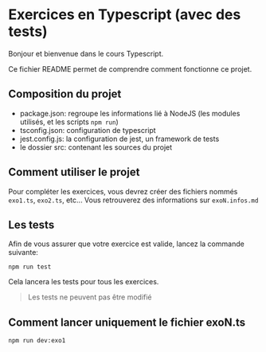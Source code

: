 # Exercices en Typescript (avec des tests)

Bonjour et bienvenue dans le cours Typescript.

Ce fichier README permet de comprendre comment fonctionne ce projet.

## Composition du projet

- package.json: regroupe les informations lié à NodeJS (les modules utilisés, et les scripts `npm run`)
- tsconfig.json: configuration de typescript
- jest.config.js: la configuration de jest, un framework de tests
- le dossier src: contenant les sources du projet

## Comment utiliser le projet

Pour compléter les exercices, vous devrez créer des fichiers nommés `exo1.ts`, `exo2.ts`, etc...
Vous retrouverez des informations sur `exoN.infos.md`

## Les tests

Afin de vous assurer que votre exercice est valide, lancez la commande suivante:
```
npm run test
```

Cela lancera les tests pour tous les exercices.

> Les tests ne peuvent pas être modifié

## Comment lancer uniquement le fichier exoN.ts

```bash
npm run dev:exo1
```
